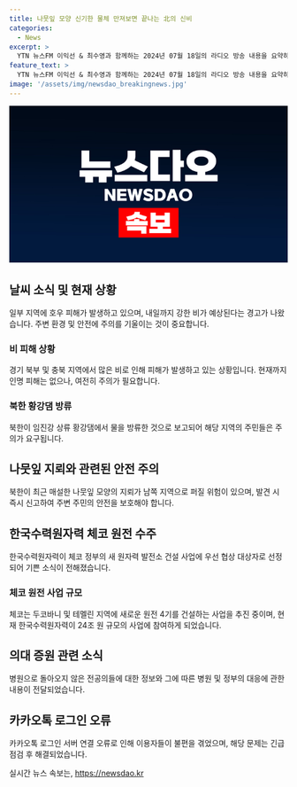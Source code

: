 ```yaml
---
title: 나뭇잎 모양 신기한 물체 만져보면 끝나는 北의 신비
categories:
  - News
excerpt: >
  YTN 뉴스FM 이익선 & 최수영과 함께하는 2024년 07월 18일의 라디오 방송 내용을 요약하면... 1. 경기 북부 지역을 중심으로 호우로 인한 피해 상황과 비에 대한 경고 2. 북한의 댐 방류로 인한 잠재적 위험에 대한 보도 3. 나뭇잎 형태의 지뢰로 인한 안전 주의 및 북한 관련 소식 4. 체코 기업 한국수력원자력이 원전 건설 협상 우선 대상으로 선정된 소식 5. 의대 증원에 반발한 전공의 복귀 상황과 카카오톡 로그인 장애에 대한 소식 등이 전해졌다.
feature_text: >
  YTN 뉴스FM 이익선 & 최수영과 함께하는 2024년 07월 18일의 라디오 방송 내용을 요약하면... 1. 경기 북부 지역을 중심으로 호우로 인한 피해 상황과 비에 대한 경고 2. 북한의 댐 방류로 인한 잠재적 위험에 대한 보도 3. 나뭇잎 형태의 지뢰로 인한 안전 주의 및 북한 관련 소식 4. 체코 기업 한국수력원자력이 원전 건설 협상 우선 대상으로 선정된 소식 5. 의대 증원에 반발한 전공의 복귀 상황과 카카오톡 로그인 장애에 대한 소식 등이 전해졌다.
image: '/assets/img/newsdao_breakingnews.jpg'
---
```


<p><img src="/assets/img/newsdao_breakingnews.jpg" alt="cryptoinkorea 속보" /></p>

<h2 data-ke-size="size26">날씨 소식 및 현재 상황</h2>

<p data-ke-size="size16">일부 지역에 호우 피해가 발생하고 있으며, 내일까지 강한 비가 예상된다는 경고가 나왔습니다. 주변 환경 및 안전에 주의를 기울이는 것이 중요합니다.</p>

<h3>비 피해 상황</h3>

<p data-ke-size="size16">경기 북부 및 충북 지역에서 많은 비로 인해 피해가 발생하고 있는 상황입니다. 현재까지 인명 피해는 없으나, 여전히 주의가 필요합니다.</p>

<h3>북한 황강댐 방류</h3>

<p data-ke-size="size16">북한이 임진강 상류 황강댐에서 물을 방류한 것으로 보고되어 해당 지역의 주민들은 주의가 요구됩니다.</p>

<h2 data-ke-size="size26">나뭇잎 지뢰와 관련된 안전 주의</h2>

<p data-ke-size="size16">북한이 최근 매설한 나뭇잎 모양의 지뢰가 남쪽 지역으로 퍼질 위험이 있으며, 발견 시 즉시 신고하여 주변 주민의 안전을 보호해야 합니다.</p>

<h2 data-ke-size="size26">한국수력원자력 체코 원전 수주</h2>

<p data-ke-size="size16">한국수력원자력이 체코 정부의 새 원자력 발전소 건설 사업에 우선 협상 대상자로 선정되어 기쁜 소식이 전해졌습니다.</p>

<h3>체코 원전 사업 규모</h3>

<p data-ke-size="size16">체코는 두코바니 및 테멜린 지역에 새로운 원전 4기를 건설하는 사업을 추진 중이며, 현재 한국수력원자력이 24조 원 규모의 사업에 참여하게 되었습니다.</p>

<h2 data-ke-size="size26">의대 증원 관련 소식</h2>

<p data-ke-size="size16">병원으로 돌아오지 않은 전공의들에 대한 정보와 그에 따른 병원 및 정부의 대응에 관한 내용이 전달되었습니다.</p>

<h2 data-ke-size="size26">카카오톡 로그인 오류</h2>

<p data-ke-size="size16">카카오톡 로그인 서버 연결 오류로 인해 이용자들이 불편을 겪었으며, 해당 문제는 긴급 점검 후 해결되었습니다.</p>
실시간 뉴스 속보는, <a href="https://newsdao.kr" rel="dofollow">https://newsdao.kr</a>


